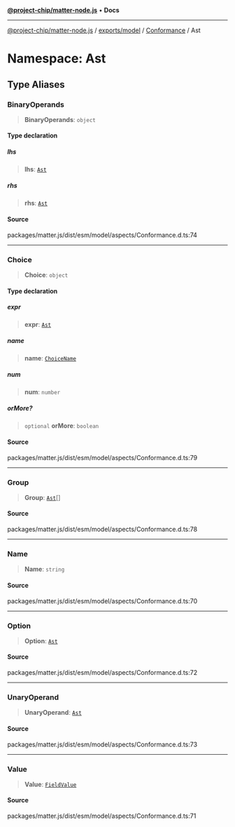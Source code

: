 [**@project-chip/matter-node.js**](../../../../../../README.md) • **Docs**

***

[@project-chip/matter-node.js](../../../../../../modules.md) / [exports/model](../../../../README.md) / [Conformance](../../README.md) / Ast

# Namespace: Ast

## Type Aliases

### BinaryOperands

> **BinaryOperands**: `object`

#### Type declaration

##### lhs

> **lhs**: [`Ast`](../../README.md#ast)

##### rhs

> **rhs**: [`Ast`](../../README.md#ast)

#### Source

packages/matter.js/dist/esm/model/aspects/Conformance.d.ts:74

***

### Choice

> **Choice**: `object`

#### Type declaration

##### expr

> **expr**: [`Ast`](../../README.md#ast)

##### name

> **name**: [`ChoiceName`](../../README.md#choicename)

##### num

> **num**: `number`

##### orMore?

> `optional` **orMore**: `boolean`

#### Source

packages/matter.js/dist/esm/model/aspects/Conformance.d.ts:79

***

### Group

> **Group**: [`Ast`](../../README.md#ast)[]

#### Source

packages/matter.js/dist/esm/model/aspects/Conformance.d.ts:78

***

### Name

> **Name**: `string`

#### Source

packages/matter.js/dist/esm/model/aspects/Conformance.d.ts:70

***

### Option

> **Option**: [`Ast`](../../README.md#ast)

#### Source

packages/matter.js/dist/esm/model/aspects/Conformance.d.ts:72

***

### UnaryOperand

> **UnaryOperand**: [`Ast`](../../README.md#ast)

#### Source

packages/matter.js/dist/esm/model/aspects/Conformance.d.ts:73

***

### Value

> **Value**: [`FieldValue`](../../../../README.md#fieldvalue)

#### Source

packages/matter.js/dist/esm/model/aspects/Conformance.d.ts:71
